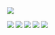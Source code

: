 <div style = "width : 80%, margin 0 auto, align : center">
  <a href = "everjun2.github.io/TimeTableMaker"><img src = "https://github.com/user-attachments/assets/2718b8bc-90ea-4889-a24f-9e2b8f7a425e"></a><br><br>

  <div>
    <img src = "https://img.shields.io/badge/HTML5-E34F26?style=for-the-badge&logo=html5&logoColor=white">
    <img src = "https://img.shields.io/badge/CSS3-1572B6?style=for-the-badge&logo=css3&logoColor=white">
    <img src = "https://img.shields.io/badge/JavaScript-F7DF1E?style=for-the-badge&logo=JavaScript&logoColor=white">
    <img src="https://img.shields.io/badge/VS code-007ACC?style=for-the-badge&logo=visualstudiocode&logoColor=white">
    <img src="https://img.shields.io/badge/Figma-A259FF?style=for-the-badge&logo=figma&logoColor=white">
  </div>
</div>

